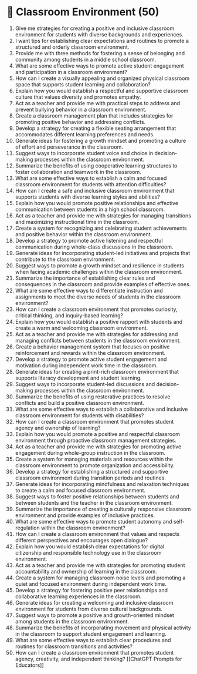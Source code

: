 ---
---

# 🤝 Classroom Environment (50)

1. Give me strategies for creating a positive and inclusive classroom environment for students with diverse backgrounds and experiences.
2. I want tips for establishing clear expectations and routines to promote a structured and orderly classroom environment.
3. Provide me with three methods for fostering a sense of belonging and community among students in a middle school classroom.
4. What are some effective ways to promote active student engagement and participation in a classroom environment?
5. How can I create a visually appealing and organized physical classroom space that supports student learning and collaboration?
6. Explain how you would establish a respectful and supportive classroom culture that values diversity and promotes empathy.
7. Act as a teacher and provide me with practical steps to address and prevent bullying behavior in a classroom environment.
8. Create a classroom management plan that includes strategies for promoting positive behavior and addressing conflicts.
9. Develop a strategy for creating a flexible seating arrangement that accommodates different learning preferences and needs.
10. Generate ideas for fostering a growth mindset and promoting a culture of effort and perseverance in the classroom.
11. Suggest ways to incorporate student voice and choice in decision-making processes within the classroom environment.
12. Summarize the benefits of using cooperative learning structures to foster collaboration and teamwork in the classroom.
13. What are some effective ways to establish a calm and focused classroom environment for students with attention difficulties?
14. How can I create a safe and inclusive classroom environment that supports students with diverse learning styles and abilities?
15. Explain how you would promote positive relationships and effective communication between students in a high school classroom.
16. Act as a teacher and provide me with strategies for managing transitions and maximizing instructional time in the classroom.
17. Create a system for recognizing and celebrating student achievements and positive behavior within the classroom environment.
18. Develop a strategy to promote active listening and respectful communication during whole-class discussions in the classroom.
19. Generate ideas for incorporating student-led initiatives and projects that contribute to the classroom environment.
20. Suggest ways to promote a growth mindset and resilience in students when facing academic challenges within the classroom environment.
21. Summarize the importance of establishing clear rules and consequences in the classroom and provide examples of effective ones.
22. What are some effective ways to differentiate instruction and assignments to meet the diverse needs of students in the classroom environment?
23. How can I create a classroom environment that promotes curiosity, critical thinking, and inquiry-based learning?
24. Explain how you would establish a positive rapport with students and create a warm and welcoming classroom environment.
25. Act as a teacher and provide me with strategies for addressing and managing conflicts between students in the classroom environment.
26. Create a behavior management system that focuses on positive reinforcement and rewards within the classroom environment.
27. Develop a strategy to promote active student engagement and motivation during independent work time in the classroom.
28. Generate ideas for creating a print-rich classroom environment that supports literacy development and student learning.
29. Suggest ways to incorporate student-led discussions and decision-making processes within the classroom environment.
30. Summarize the benefits of using restorative practices to resolve conflicts and build a positive classroom environment.
31. What are some effective ways to establish a collaborative and inclusive classroom environment for students with disabilities?
32. How can I create a classroom environment that promotes student agency and ownership of learning?
33. Explain how you would promote a positive and respectful classroom environment through proactive classroom management strategies.
34. Act as a teacher and provide me with strategies for promoting active engagement during whole-group instruction in the classroom.
35. Create a system for managing materials and resources within the classroom environment to promote organization and accessibility.
36. Develop a strategy for establishing a structured and supportive classroom environment during transition periods and routines.
37. Generate ideas for incorporating mindfulness and relaxation techniques to create a calm and focused classroom environment.
38. Suggest ways to foster positive relationships between students and between students and the teacher in the classroom environment.
39. Summarize the importance of creating a culturally responsive classroom environment and provide examples of inclusive practices.
40. What are some effective ways to promote student autonomy and self-regulation within the classroom environment?
41. How can I create a classroom environment that values and respects different perspectives and encourages open dialogue?
42. Explain how you would establish clear expectations for digital citizenship and responsible technology use in the classroom environment.
43. Act as a teacher and provide me with strategies for promoting student accountability and ownership of learning in the classroom.
44. Create a system for managing classroom noise levels and promoting a quiet and focused environment during independent work time.
45. Develop a strategy for fostering positive peer relationships and collaborative learning experiences in the classroom.
46. Generate ideas for creating a welcoming and inclusive classroom environment for students from diverse cultural backgrounds.
47. Suggest ways to promote a positive and growth-oriented mindset among students in the classroom environment.
48. Summarize the benefits of incorporating movement and physical activity in the classroom to support student engagement and learning.
49. What are some effective ways to establish clear procedures and routines for classroom transitions and activities?
50. How can I create a classroom environment that promotes student agency, creativity, and independent thinking?
[[ChatGPT Prompts for Educators]]